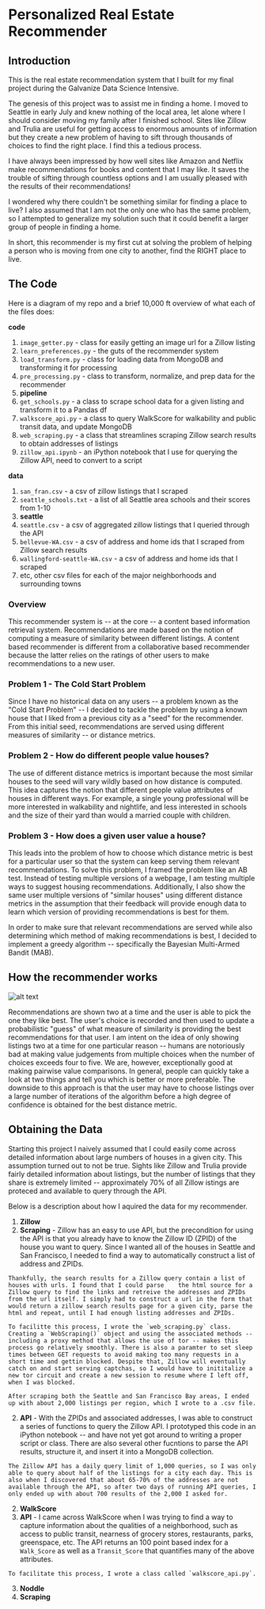# Personalized Real Estate Recommender


## Introduction

This is the real estate recommendation system that I built for my final project during the Galvanize Data Science Intensive.

The genesis of this project was to assist me in finding a home. I moved to Seattle in early July and knew nothing of the local area, let alone where I should consider moving my family after I finished school. Sites like Zillow and Trulia are useful for getting access to enormous amounts of information but they create a new problem of having to sift through thousands of choices to find the right place. I find this a tedious process.  

I have always been impressed by how well sites like Amazon and Netflix make recommendations for books and content that I may like. It saves the trouble of sifting through countless options and I am usually pleased with the results of their recommendations!  

I wondered why there couldn't be something similar for finding a place to live? I also assumed that I am not the only one who has the same problem, so I attempted to generalize my solution such that it could benefit a larger group of people in finding a home.  

In short, this recommender is my first cut at solving the problem of helping a person who is moving from one city to another, find the RIGHT place to live.

## The Code
Here is a diagram of my repo and a brief 10,000 ft overview of what each of the files does:

**code**

1. `image_getter.py` - class for easily getting an image url for a Zillow listing
2. `learn_preferences.py` - the guts of the recommender system 
3. `load_transform.py` - class for loading data from MongoDB and transforming it for processing
4. `pre_processing.py` - class to transform, normalize, and prep data for the recommender
5. **pipeline**
  1. `get_schools.py` - a class to scrape school data for a given listing and transform it to a Pandas df
  2. `walkscore_api.py` - a class to query WalkScore for walkability and public transit data, and update MongoDB
  3. `web_scraping.py` - a class that streamlines scraping Zillow search results to obtain addresses of listings
  4. `zillow_api.ipynb` - an iPython notebook that I use for querying the Zillow API, need to convert to a script 

**data**

1. `san_fran.csv` - a csv of zillow listings that I scraped
2. `seattle_schools.txt` - a list of all Seattle area schools and their scores from 1-10
3. **seattle**
  1. `seattle.csv` - a csv of aggregated zillow listings that I queried through the API
  2. `bellevue-WA.csv` - a csv of address and home ids that I scraped from Zillow search results
  3. `wallingford-seattle-WA.csv` - a csv of address and home ids that I scraped
  4. etc, other csv files for each of the major neighborhoods and surrounding towns
 
### Overview

This recommender system is -- at the core -- a content based information retrieval system. Recommendations are made based on the notion of computing a measure of similarity between different listings. A content based recommender is different from a collaborative based recommender because the latter relies on the ratings of other users to make recommendations to a new user. 

### Problem 1 - The Cold Start Problem
Since I have no historical data on any users -- a problem known as the "Cold Start Problem" -- I decided to tackle the problem by using a known house that I liked from a previous city as a "seed" for the recommender.  From this initial seed, recommendations are served using different measures of similarity -- or distance metrics. 

### Problem 2 - How do different people value houses?
The use of different distance metrics is important because the most similar houses to the seed will vary wildly based on how distance is computed. This idea captures the notion that different people value attributes of houses in different ways. For example, a single young professional will be more interested in walkability and nightlife, and less interested in schools and the size of their yard than would a married couple with children.   

### Problem 3 - How does a given user value a house?
This leads into the problem of how to choose which distance metric is best for a particular user so that the system can keep serving them relevant recommendations. To solve this problem, I framed the problem like an AB test. Instead of testing multiple versions of a webpage, I am testing multiple ways to suggest housing recommendations. Additionally, I also show the same user multiple versions of "similar houses" using different distance metrics in the assumption that their feedback will provide enough data to learn which version of providing recommendations is best for them.

In order to make sure that relevant recommendations are served while also determining which method of making recommendations is best, I decided to implement a greedy algorithm -- specifically the Bayesian Multi-Armed Bandit (MAB). 

## How the recommender works 
![alt text](https://github.com/MichaelAHood/real_estate_recommender/blob/master/data/algorithm.png)

Recommendations are shown two at a time and the user is able to pick the one they like best. The user's choice is recorded and then used to update a probabilistic "guess" of what measure of similarity is providing the best recommendations for that user. I am intent on the idea of only showing listings two at a time for one particular reason -- humans are notoriously bad at making value judgements from multiple choices when the number of choices exceeds four to five. We are, however, exceptionally good at making pairwise value comparisons. In general, people can quickly take a look at two things and tell you which is better or more preferable. The downside to this approach is that the user may have to choose listings over a large number of iterations of the algorithm before a high degree of confidence is obtained for the best distance metric.

## Obtaining the Data
Starting this project I naively assumed that I could easily come across detailed information about large numbers of houses in a given city. This assumption turned out to not be true. Sights like Zillow and Trulia provide fairly detailed information about listings, but the number of listings that they share is extremely limited -- approximately 70% of all Zillow istings are proteced and available to query through the API.

Below is a description about how I aquired the data for my recommender.

1. **Zillow**
  1. **Scraping** - Zillow has an easy to use API, but the precondition for using the API is that you already have to know the Zillow ID (ZPID) of the house you want to query. Since I wanted all of the houses in Seattle and San Francisco, I needed to find a way to automatically construct a list of address and ZPIDs. 

    Thankfully, the search results for a Zillow query contain a list of houses with urls. I found that I could parse    the html source for a Zillow query to find the links and retreive the addresses and ZPIDs from the url itself. I simply had to construct a url in the form that would return a zillow search results page for a given city, parse the html and repeat, until I had enough listing addresses and ZPIDs.

    To facilitte this process, I wrote the `web_scraping.py` class. Creating a `WebScraping()` object and using the associated methods -- including a proxy method that allows the use of tor -- makes this process go relatively smoothly. There is also a paramter to set sleep times between GET requests to avoid making too many requests in a short time and gettin blocked. Despite that, Zillow will eventually catch on and start serving captchas, so I would have to inititalize a new tor circuit and create a new session to resume where I left off, when I was blocked.

    After scraping both the Seattle and San Francisco Bay areas, I ended up with about 2,000 listings per region, which I wrote to a .csv file.
  
  2. **API** - With the ZPIDs and associated addresses, I was able to construct a series of functions to query the Zillow API. I prototyped this code in an iPython notebook -- and have not yet got around to writing a proper script or class. There are also several other fucntions to parse the API results, structure it, and insert it into a MongoDB collection.

    The Zillow API has a daily query limit of 1,000 queries, so I was only able to query about half of the listings for a city each day. This is also when I discovered that about 65-70% of the addresses are not available through the API, so after two days of running API queries, I only ended up with about 700 results of the 2,000 I asked for.

2. **WalkScore**
  1. **API** - I came across WalkScore when I was trying to find a way to capture information about the qualities of a neighborhood, such as access to public transit, nearness of grocery stores, restaurants, parks, greenspace, etc. The API returns an 100 point based index for a `Walk_Score` as well as a `Transit_Score` that quantifies many of the above attributes.

    To facilitate this process, I wrote a class called `walkscore_api.py`.

3. **Noddle**
  1. **Scraping**



